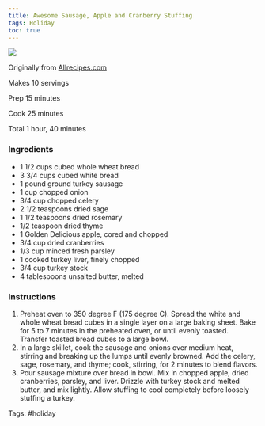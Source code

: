 ```yaml
---
title: Awesome Sausage, Apple and Cranberry Stuffing
tags: Holiday
toc: true
---
```


![](https://s3.us-east-1.amazonaws.com/asset-02.onetsp.net/ugc/5/xx/4c6ep0-rnrk-dp5-1.jpg)

Originally from [Allrecipes.com](http://allrecipes.com/recipe/13651/awesome-sausage-apple-and-cranberry-stuffing/?internalSource=recipe%20hub&referringId=81&referringContentType=recipe%20hub)

Makes 10 servings

Prep 15 minutes

Cook 25 minutes

Total 1 hour, 40 minutes

### Ingredients

*   1 1/2 cups cubed whole wheat bread
*   3 3/4 cups cubed white bread
*   1 pound ground turkey sausage
*   1 cup chopped onion
*   3/4 cup chopped celery
*   2 1/2 teaspoons dried sage
*   1 1/2 teaspoons dried rosemary
*   1/2 teaspoon dried thyme
*   1 Golden Delicious apple, cored and chopped
*   3/4 cup dried cranberries
*   1/3 cup minced fresh parsley
*   1 cooked turkey liver, finely chopped
*   3/4 cup turkey stock
*   4 tablespoons unsalted butter, melted

### Instructions

1.  Preheat oven to 350 degree F (175 degree C). Spread the white and whole wheat bread cubes in a single layer on a large baking sheet. Bake for 5 to 7 minutes in the preheated oven, or until evenly toasted. Transfer toasted bread cubes to a large bowl.
2.  In a large skillet, cook the sausage and onions over medium heat, stirring and breaking up the lumps until evenly browned. Add the celery, sage, rosemary, and thyme; cook, stirring, for 2 minutes to blend flavors.
3.  Pour sausage mixture over bread in bowl. Mix in chopped apple, dried cranberries, parsley, and liver. Drizzle with turkey stock and melted butter, and mix lightly. Allow stuffing to cool completely before loosely stuffing a turkey.

Tags: #holiday